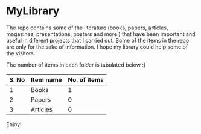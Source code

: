 # MyLibrary
The repo contains some of the literature (books, papers, articles, magazines, presentations, posters and more ) that have been important and useful in diferent projects that I carried out. Some of the items in the repo are only for the sake of information. I hope my library could help some of the visitors. 

The number of items in each folder is tabulated below :)

| S. No        | Item name | No. of Items    |
|--------------|-----------|------------|
| 1            | Books     | 1        |
| 2            | Papers    | 0       |
| 3            | Articles  | 0       |

Enjoy! 
